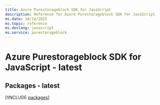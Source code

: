 ```yaml
---
title: Azure Purestorageblock SDK for JavaScript
description: Reference for Azure Purestorageblock SDK for JavaScript
ms.date: 10/14/2025
ms.topic: reference
ms.devlang: javascript
ms.service: purestorageblock
---
```

# Azure Purestorageblock SDK for JavaScript - latest
## Packages - latest
[!INCLUDE [packages](purestorageblock-index.md)]